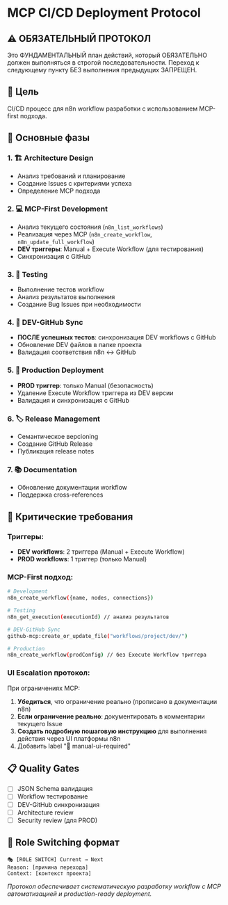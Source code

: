 # MCP CI/CD Deployment Protocol

## ⚠️ ОБЯЗАТЕЛЬНЫЙ ПРОТОКОЛ
Это ФУНДАМЕНТАЛЬНЫЙ план действий, который ОБЯЗАТЕЛЬНО должен выполняться в строгой последовательности. Переход к следующему пункту БЕЗ выполнения предыдущих ЗАПРЕЩЕН.

## 🎯 Цель
CI/CD процесс для n8n workflow разработки с использованием MCP-first подхода.

## 🔄 Основные фазы

### 1. **🏗️ Architecture Design**
- Анализ требований и планирование
- Создание Issues с критериями успеха
- Определение MCP подхода

### 2. **💻 MCP-First Development**
- Анализ текущего состояния (`n8n_list_workflows`)
- Реализация через MCP (`n8n_create_workflow`, `n8n_update_full_workflow`)
- **DEV триггеры**: Manual + Execute Workflow (для тестирования)
- Синхронизация с GitHub

### 3. **🧪 Testing**
- Выполнение тестов workflow
- Анализ результатов выполнения
- Создание Bug Issues при необходимости

### 4. **🔄 DEV-GitHub Sync**
- **ПОСЛЕ успешных тестов**: синхронизация DEV workflows с GitHub
- Обновление DEV файлов в папке проекта
- Валидация соответствия n8n ↔ GitHub

### 5. **🚀 Production Deployment**
- **PROD триггер**: только Manual (безопасность)
- Удаление Execute Workflow триггера из DEV версии
- Валидация и синхронизация с GitHub

### 6. **🏷️ Release Management**
- Семантическое версioning
- Создание GitHub Release
- Публикация release notes

### 7. **📚 Documentation**
- Обновление документации workflow
- Поддержка cross-references

## 🚨 Критические требования

### **Триггеры:**
- **DEV workflows**: 2 триггера (Manual + Execute Workflow)
- **PROD workflows**: 1 триггер (только Manual)

### **MCP-First подход:**
```bash
# Development
n8n_create_workflow({name, nodes, connections})

# Testing  
n8n_get_execution(executionId) // анализ результатов

# DEV-GitHub Sync
github-mcp:create_or_update_file("workflows/project/dev/")

# Production
n8n_create_workflow(prodConfig) // без Execute Workflow триггера
```

### **UI Escalation протокол:**
При ограничениях MCP:
1. **Убедиться**, что ограничение реально (прописано в документации n8n)
2. **Если ограничение реально**: документировать в комментарии текущего Issue
3. **Создать подробную пошаговую инструкцию** для выполнения действия через UI платформы n8n
4. Добавить label "🔴 manual-ui-required"

## 📋 Quality Gates
- [ ] JSON Schema валидация
- [ ] Workflow тестирование
- [ ] DEV-GitHub синхронизация
- [ ] Architecture review
- [ ] Security review (для PROD)

## 🔄 Role Switching формат
```
🎭 [ROLE SWITCH] Current → Next
Reason: [причина перехода]
Context: [контекст проекта]
```

*Протокол обеспечивает систематическую разработку workflow с MCP автоматизацией и production-ready deployment.*
